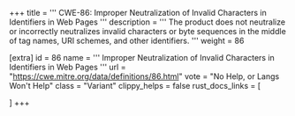 +++
title = '''
CWE-86: Improper Neutralization of Invalid Characters in Identifiers in Web Pages
'''
description	= '''
The product does not neutralize or incorrectly neutralizes invalid characters or byte sequences in the middle of tag names, URI schemes, and other identifiers.
'''
weight = 86

[extra]
id = 86
name = '''
Improper Neutralization of Invalid Characters in Identifiers in Web Pages
'''
url = "https://cwe.mitre.org/data/definitions/86.html"
vote = "No Help, or Langs Won't Help"
class = "Variant"
clippy_helps = false
rust_docs_links = [
	
]
+++
